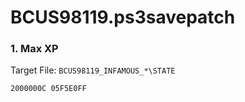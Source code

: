 # BCUS98119.ps3savepatch

### 1. Max XP

Target File: `BCUS98119_INFAMOUS_*\STATE`

```
2000000C 05F5E0FF
```

